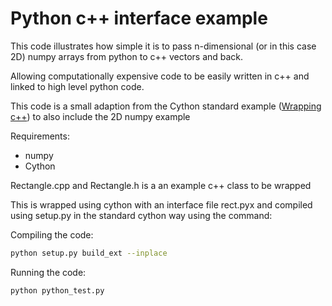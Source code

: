 # Python c++ interface example

This code illustrates how simple it is to pass n-dimensional (or in this case 2D) numpy arrays from python to c++ vectors and back.

Allowing computationally expensive code to be easily written in c++ and linked to high level python code.

This code is a small adaption from the Cython standard example ([Wrapping c++](http://docs.cython.org/src/userguide/wrapping_CPlusPlus.html)) to also include the 2D numpy example

Requirements:
- numpy
- Cython

Rectangle.cpp and Rectangle.h is a an example c++ class to be wrapped

This is wrapped using cython with an interface file rect.pyx and compiled using setup.py in the standard cython way using the command:

Compiling the code:

```bash
python setup.py build_ext --inplace
```

Running the code:

```bash
python python_test.py
```
